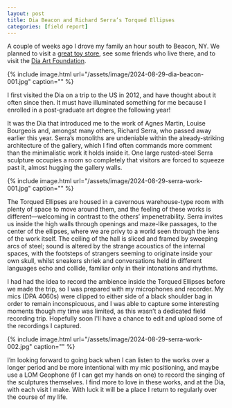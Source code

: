 ```yaml
---
layout: post
title: Dia Beacon and Richard Serra’s Torqued Ellipses
categories: [field report]
---
```


A couple of weeks ago I drove my family an hour south to Beacon, NY. We planned to visit a [great toy store](https://www.erikabarratt.com/brickandmortar), see some friends who live there, and to visit the [Dia Art Foundation](https://www.diaart.org/visit/visit-our-locations-sites/dia-beacon-beacon-united-states).<!--more-->

{% include image.html url="/assets/image/2024-08-29-dia-beacon-001.jpg" caption="" %}

I first visited the Dia on a trip to the US in 2012, and have thought about it often since then. It must have illuminated something for me because I enrolled in a post-graduate art degree the following year!

It was the Dia that introduced me to the work of Agnes Martin, Louise Bourgeois and, amongst many others, Richard Serra, who passed away earlier this year. Serra’s monoliths are undeniable within the already-striking architecture of the gallery, which I find often commands more comment than the minimalistic work it holds inside it. One large rusted-steel Serra sculpture occupies a room so completely that visitors are forced to squeeze past it, almost hugging the gallery walls.

{% include image.html url="/assets/image/2024-08-29-serra-work-001.jpg" caption="" %}

The Torqued Ellipses are housed in a cavernous warehouse-type room with plenty of space to move around them, and the feeling of these works is different—welcoming in contrast to the others’ impenetrability. Serra invites us inside the high walls through openings and maze-like passages, to the center of the ellipses, where we are privy to a world seen through the lens of the work itself. The ceiling of the hall is sliced and framed by sweeping arcs of steel; sound is altered by the strange acoustics of the internal spaces, with the footsteps of strangers seeming to originate inside your own skull, whilst sneakers shriek and conversations held in different languages echo and collide, familiar only in their intonations and rhythms.

I had had the idea to record the ambience inside the Torqued Ellipses before we made the trip, so I was prepared with my microphones and recorder. My mics (DPA 4060s) were clipped to either side of a black shoulder bag in order to remain inconspicuous, and I was able to capture some interesting moments though my time was limited, as this wasn’t a dedicated field recording trip. Hopefully soon I'll have a chance to edit and upload some of the recordings I captured.

{% include image.html url="/assets/image/2024-08-29-serra-work-002.jpg" caption="" %}

I’m looking forward to going back when I can listen to the works over a longer period and be more intentional with my mic positioning, and maybe use a LOM Geophone (if I can get my hands on one) to record the singing of the sculptures themselves. I find more to love in these works, and at the Dia, with each visit I make. With luck it will be a place I return to regularly over the course of my life.

